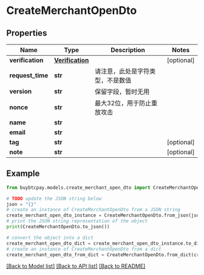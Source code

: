 # CreateMerchantOpenDto


## Properties

Name | Type | Description | Notes
------------ | ------------- | ------------- | -------------
**verification** | [**Verification**](Verification.md) |  | [optional] 
**request_time** | **str** | 请注意，此处是字符类型，不是数值 | 
**version** | **str** | 保留字段，暂时无用 | 
**nonce** | **str** | 最大32位，用于防止重放攻击 | 
**name** | **str** |  | 
**email** | **str** |  | 
**tag** | **str** |  | [optional] 
**note** | **str** |  | [optional] 

## Example

```python
from buybtcpay.models.create_merchant_open_dto import CreateMerchantOpenDto

# TODO update the JSON string below
json = "{}"
# create an instance of CreateMerchantOpenDto from a JSON string
create_merchant_open_dto_instance = CreateMerchantOpenDto.from_json(json)
# print the JSON string representation of the object
print(CreateMerchantOpenDto.to_json())

# convert the object into a dict
create_merchant_open_dto_dict = create_merchant_open_dto_instance.to_dict()
# create an instance of CreateMerchantOpenDto from a dict
create_merchant_open_dto_from_dict = CreateMerchantOpenDto.from_dict(create_merchant_open_dto_dict)
```
[[Back to Model list]](../README.md#documentation-for-models) [[Back to API list]](../README.md#documentation-for-api-endpoints) [[Back to README]](../README.md)


